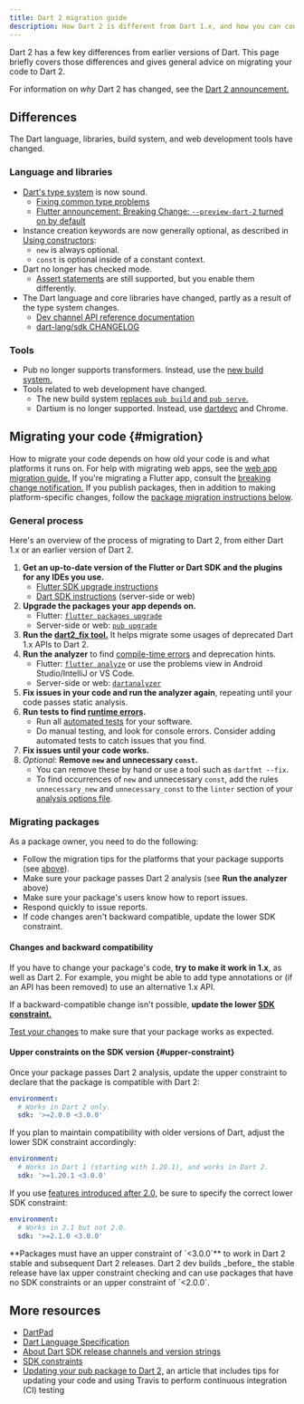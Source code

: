 ```yaml
---
title: Dart 2 migration guide
description: How Dart 2 is different from Dart 1.x, and how you can convert your code to work with Dart 2.
---
```


Dart 2 has a few key differences from earlier versions of Dart.
This page briefly covers those differences and
gives general advice on migrating your code to Dart 2.

For information on _why_ Dart 2 has changed, see the
[Dart 2 announcement.][Dart 2 announcement]


## Differences

The Dart language, libraries, build system, and web development tools have changed.

### Language and libraries

* [Dart's type system][sound Dart] is now sound.
  * [Fixing common type problems][Fixing Common Type Problems]
  * [Flutter announcement: Breaking Change: `--preview-dart-2` turned on by default][Leaf's email]
* Instance creation keywords are now generally optional,
  as described in [Using constructors][]:
  * `new` is always optional.
  * `const` is optional inside of a constant context.
* Dart no longer has checked mode.
  * [Assert statements][] are still supported, but you enable them differently.
* The Dart language and core libraries have changed,
  partly as a result of the type system changes.
  * [Dev channel API reference documentation][apiref]
  * [dart-lang/sdk CHANGELOG][]

### Tools

* Pub no longer supports transformers.
  Instead, use the [new build system.][build system]
* Tools related to web development have changed.
  * The new build system [replaces `pub build` and `pub serve`.][build_runner web]
  * Dartium is no longer supported. Instead, use [dartdevc][] and Chrome.


## Migrating your code {#migration}

How to migrate your code depends on how old your code is
and what platforms it runs on.
For help with migrating web apps,
see the [web app migration guide.][webdev dart2]
If you're migrating a Flutter app,
consult the [breaking change notification.][Flutter breaking changes]
If you publish packages,
then in addition to making platform-specific changes,
follow the [package migration instructions below](#migrating-packages).


### General process

Here's an overview of the process of migrating to Dart 2,
from either Dart 1.x or an earlier version of Dart 2.

1. **Get an up-to-date version of the Flutter or Dart SDK
   and the plugins for any IDEs you use.**
   * [Flutter SDK upgrade instructions][Flutter SDK upgrade]
   * [Dart SDK instructions][Dart SDK install] (server-side or web)
2. **Upgrade the packages your app depends on.**
   * Flutter: [`flutter packages upgrade`][flutter package upgrade]
   * Server-side or web: [`pub upgrade`][pub upgrade]
3. **Run the [dart2_fix tool.][dart2_fix]** It helps migrate some
   usages of deprecated Dart 1.x APIs to Dart 2.
4. **Run the analyzer** to find [compile-time errors][]
   and deprecation hints.
   * Flutter: [`flutter analyze`][Flutter analyzer]
     or use the problems view in Android Studio/IntelliJ or VS Code.
   * Server-side or web: [`dartanalyzer`][dartanalyzer]
5. **Fix issues in your code and run the analyzer again**,
   repeating until your code passes static analysis.
6. **Run tests to find [runtime errors][].**
   * Run all [automated tests] for your software.
   * Do manual testing, and look for console errors.
   Consider adding automated tests to catch issues that you find.
7. **Fix issues until your code works.**
8. _Optional:_ **Remove `new` and unnecessary `const`.**
   * You can remove these by hand or use a tool such as `dartfmt --fix`.
   * To find occurrences of `new` and unnecessary `const`, add the rules
     `unnecessary_new` and `unnecessary_const` to the `linter` section of your
     [analysis options file][].


### Migrating packages

As a package owner, you need to do the following:

* Follow the migration tips for the platforms that your package supports
  (see [above](#migration)).
* Make sure your package passes Dart 2 analysis (see **Run the analyzer** above)
* Make sure your package's users know how to report issues.
* Respond quickly to issue reports.
* If code changes aren't backward compatible,
  update the lower SDK constraint.

#### Changes and backward compatibility

If you have to change your package's code,
**try to make it work in 1.x**, as well as Dart 2.
For example, you might be able to add type annotations
or (if an API has been removed) to use an alternative 1.x API.

If a backward-compatible change isn't possible,
**update the lower [SDK constraint.][SDK constraints]**

[Test your changes][testing] to make sure that your package works as expected.

#### Upper constraints on the SDK version {#upper-constraint}

Once your package passes Dart 2 analysis, update the upper constraint
to declare that the package is compatible with Dart 2:

```yaml
environment:
  # Works in Dart 2 only.
  sdk: '>=2.0.0 <3.0.0'
```

If you plan to maintain compatibility with older versions of Dart, adjust the
lower SDK constraint accordingly:

```yaml
environment:
  # Works in Dart 1 (starting with 1.20.1), and works in Dart 2.
  sdk: '>=1.20.1 <3.0.0'
```

If you use [features introduced after 2.0,][CHANGELOG]
be sure to specify the correct lower SDK constraint:

```yaml
environment:
  # Works in 2.1 but not 2.0.
  sdk: '>=2.1.0 <3.0.0'
```

[CHANGELOG]: https://github.com/dart-lang/sdk/blob/master/CHANGELOG.md

<aside class="alert alert-warning" markdown="1">
  **Packages must have an upper constraint of `<3.0.0`** to work in
  Dart 2 stable and subsequent Dart 2 releases.
  Dart 2 dev builds _before_ the stable release have
  lax upper constraint checking and can use packages that have
  no SDK constraints or an upper constraint of `<2.0.0`.
</aside>

## More resources

* [DartPad](/tools/dartpad)
* [Dart Language Specification][]
* [About Dart SDK release channels and version strings][pre-release]
* [SDK constraints][]
* [Updating your pub package to Dart 2,][]
  an article that includes tips for updating your code and
  using Travis to perform continuous integration (CI) testing

[analysis options file]: /guides/language/analysis-options#the-analysis-options-file
[dartdevc]: /tools/dartdevc
[build system]: https://github.com/dart-lang/build/tree/master/docs
[automated tests]: /guides/testing
[customize static analysis]: /guides/language/analysis-options
[Flutter analyzer]: {{site.flutter}}/docs/testing/debugging#the-dart-analyzer
[dartanalyzer]: /tools/dartanalyzer
[flutter package upgrade]: {{site.flutter}}/docs/development/packages-and-plugins/using-packages#updating-package-dependencies
[pub upgrade]: /guides/packages#upgrading-a-dependency
[dart2_fix]: https://github.com/dart-lang/dart2_fix
[angular-examples repos]: https://github.com/angular-examples
[apiref]: {{site.dart_api}}/dev
[assert statements]: /guides/language/language-tour#assert
[build_runner web]: /tools/build_runner
[compile-time errors]: /guides/language/sound-problems#static-errors-and-warnings
[creating library packages]: /guides/libraries/create-library-packages
[Dart 2 announcement]: https://medium.com/dartlang/announcing-dart-2-80ba01f43b6
[Dart Language Specification]: /guides/language/spec
[dart-lang/sdk CHANGELOG]: https://github.com/dart-lang/sdk/blob/master/CHANGELOG.md#200
[Dartium news]: {{site.group}}/2017/06/a-stronger-dart-for-everyone.html
[Fixing Common Type Problems]: /guides/language/sound-problems
[Flutter breaking changes]: https://groups.google.com/forum/#!topic/flutter-dev/H8dDhWg_c8I
[Flutter SDK upgrade]: {{site.flutter}}/docs/development/tools/sdk/upgrading
[Dart SDK install]: /tools/sdk#install
[Leaf's email]: https://groups.google.com/d/msg/flutter-dev/H8dDhWg_c8I/_Ql78q_6AgAJ
[newsletters]: https://github.com/dart-lang/sdk/tree/master/docs/newsletter#dart-language-and-library-newsletters
[pre-release]: /tools/sdk#about-release-channels-and-version-strings
[runtime errors]: /guides/language/sound-problems#runtime-errors
[SDK constraints]: /tools/pub/pubspec#sdk-constraints
[sound Dart]: /guides/language/sound-dart
[testing]: /guides/testing
[Updating your pub package to Dart 2,]: https://medium.com/@filiph/updating-your-pub-package-to-dart-2-cd8ca343b1be
[Using constructors]: /guides/language/language-tour#using-constructors
[webdev dart2]: /web/dart-2

